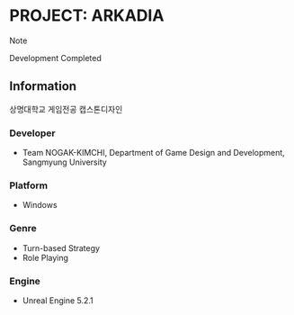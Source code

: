 # PROJECT: ARKADIA

> [!NOTE]
> Development Completed

## Information
상명대학교 게임전공 캡스톤디자인

### Developer
- Team NOGAK-KIMCHI, Department of Game Design and Development, Sangmyung University

### Platform
- Windows

### Genre
- Turn-based Strategy
- Role Playing

### Engine
- Unreal Engine 5.2.1


